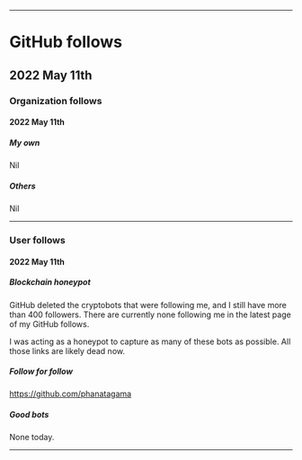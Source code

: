 
***

# GitHub follows

## 2022 May 11th

### Organization follows

#### 2022 May 11th

##### My own

Nil

##### Others

Nil

***

### User follows

#### 2022 May 11th

##### Blockchain honeypot

GitHub deleted the cryptobots that were following me, and I still have more than 400 followers. There are currently none following me in the latest page of my GitHub follows.

I was acting as a honeypot to capture as many of these bots as possible. All those links are likely dead now.

##### Follow for follow

https://github.com/phanatagama

##### Good bots

None today.

***

<!-- TODO: Todays entries

#### Follow for follow

https://github.com/phanatagama

END: TODO !-->


